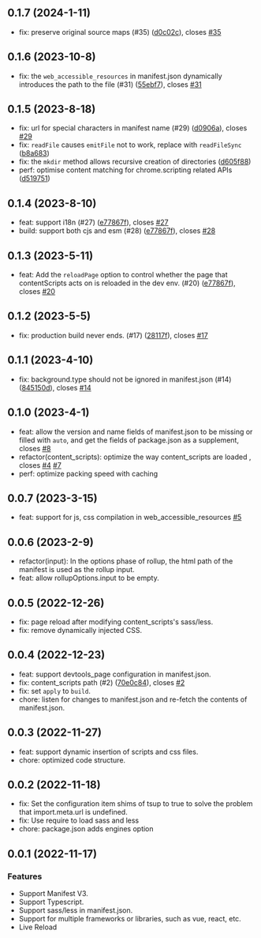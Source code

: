
## 0.1.7 (2024-1-11)
+ fix: preserve original source maps  (#35) ([d0c02c](https://github.com/Jervis2049/vite-plugin-crx-mv3/commit/d0c02c)), closes [#35](https://github.com/Jervis2049/vite-plugin-crx-mv3/issues/35)


## 0.1.6 (2023-10-8)
+ fix:  the `web_accessible_resources` in manifest.json dynamically introduces the path to the file (#31) ([55ebf7](https://github.com/Jervis2049/vite-plugin-crx-mv3/commit/55ebf7)), closes [#31](https://github.com/Jervis2049/vite-plugin-crx-mv3/issues/31)

## 0.1.5 (2023-8-18)
+ fix: url for special characters in manifest name (#29) ([d0906a](https://github.com/Jervis2049/vite-plugin-crx-mv3/commit/d0906a)), closes [#29](https://github.com/Jervis2049/vite-plugin-crx-mv3/pull/29)
+ fix: `readFile` causes `emitFile` not to work, replace with `readFileSync` ([b8a683](https://github.com/Jervis2049/vite-plugin-crx-mv3/commit/b8a683))
+ fix: the `mkdir` method allows recursive creation of directories ([d605f88](https://github.com/Jervis2049/vite-plugin-crx-mv3/commit/d605f88))
+ perf: optimise content matching for chrome.scripting related APIs ([d519751](https://github.com/Jervis2049/vite-plugin-crx-mv3/commit/d519751))

## 0.1.4 (2023-8-10)
+ feat: support i18n (#27) ([e77867f](https://github.com/Jervis2049/vite-plugin-crx-mv3/commit/1bfcc91)), closes [#27](https://github.com/Jervis2049/vite-plugin-crx-mv3/issues/27)
+ build: support both cjs and esm (#28) ([e77867f](https://github.com/Jervis2049/vite-plugin-crx-mv3/commit/1f9dd59)), closes [#28](https://github.com/Jervis2049/vite-plugin-crx-mv3/issues/28)

## 0.1.3 (2023-5-11)
+ feat: Add the `reloadPage` option to control whether the page that contentScripts acts on is reloaded in the dev env. (#20) ([e77867f](https://github.com/Jervis2049/vite-plugin-crx-mv3/commit/e77867f)), closes [#20](https://github.com/Jervis2049/vite-plugin-crx-mv3/issues/20)

## 0.1.2 (2023-5-5)
+ fix: production build never ends. (#17) ([28117f](https://github.com/Jervis2049/vite-plugin-crx-mv3/commit/28117f)), closes [#17](https://github.com/Jervis2049/vite-plugin-crx-mv3/issues/17)

## 0.1.1 (2023-4-10)
+ fix: background.type should not be ignored in manifest.json (#14) ([845150d](https://github.com/Jervis2049/vite-plugin-crx-mv3/commit/845150d)), closes [#14](https://github.com/Jervis2049/vite-plugin-crx-mv3/issues/14)

## 0.1.0 (2023-4-1)

+ feat: allow the version and name fields of manifest.json to be missing or filled with `auto`, and get the fields of package.json as a supplement, closes [#8](https://github.com/Jervis2049/vite-plugin-crx-mv3/issues/8)
+ refactor(content_scripts): optimize the way content_scripts are loaded , closes [#4](https://github.com/Jervis2049/vite-plugin-crx-mv3/issues/4) [#7](https://github.com/Jervis2049/vite-plugin-crx-mv3/issues/7)
+ perf: optimize packing speed with caching

## 0.0.7 (2023-3-15)
+ feat: support for js, css compilation in web_accessible_resources [#5](https://github.com/Jervis2049/vite-plugin-crx-mv3/issues/5)

## 0.0.6 (2023-2-9)
+ refactor(input):  In the options phase of rollup, the html path of the manifest is used as the rollup input.
+ feat: allow rollupOptions.input to be empty.

## 0.0.5 (2022-12-26)
+ fix: page reload after modifying content_scripts's sass/less.
+ fix: remove dynamically injected CSS.

## 0.0.4 (2022-12-23)
+ feat: support devtools_page configuration in manifest.json. 
+ fix: content_scripts path (#2) ([70e0c84](https://github.com/Jervis2049/vite-plugin-crx-mv3/commit/70e0c84)), closes [#2](https://github.com/Jervis2049/vite-plugin-crx-mv3/issues/2)
+ fix: set `apply` to `build`.
+ chore: listen for changes to manifest.json and re-fetch the contents of manifest.json.

## 0.0.3 (2022-11-27)

+ feat: support dynamic insertion of scripts and css files.
+ chore: optimized code structure.

## 0.0.2 (2022-11-18)

+ fix: Set the configuration item shims of tsup to true to solve the problem that import.meta.url is undefined.
+ fix: Use require to load sass and less
+ chore: package.json adds engines option

## 0.0.1 (2022-11-17)
### Features

+ Support Manifest V3.
+ Support Typescript.
+ Support sass/less in manifest.json.
+ Support for multiple frameworks or libraries, such as vue, react, etc.
+ Live Reload
